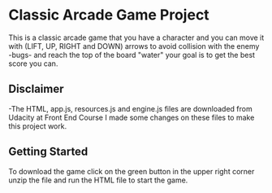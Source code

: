 # Classic Arcade Game Project

This is a classic arcade game that you have a character and you can move it with (LIFT, UP, RIGHT and DOWN) arrows to avoid collision with the enemy -bugs- and reach the top of the board "water" your goal is to get the best score you can.

## Disclaimer

-The HTML, app.js, resources.js and engine.js files are downloaded from Udacity at Front End Course I made some changes on these files to make this project work.

## Getting Started

To download the game click on the green button in the upper right corner unzip the file and run the HTML file to start the game. 
